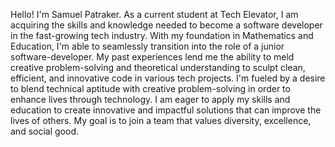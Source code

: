 Hello! I'm Samuel Patraker. As a current student at Tech Elevator, I am acquiring the skills and knowledge needed to become a software developer in the fast-growing tech industry. With my foundation in Mathematics and Education, I'm able to seamlessly transition into the role of a junior software-developer. My past experiences lend me the ability to meld creative problem-solving and theoretical understanding to sculpt clean, efficient, and innovative code in various tech projects. I'm fueled by a desire to blend technical aptitude with creative problem-solving in order to enhance lives through technology. I am eager to apply my skills and education to create innovative and impactful solutions that can improve the lives of others. My goal is to join a team that values diversity, excellence, and social good.
